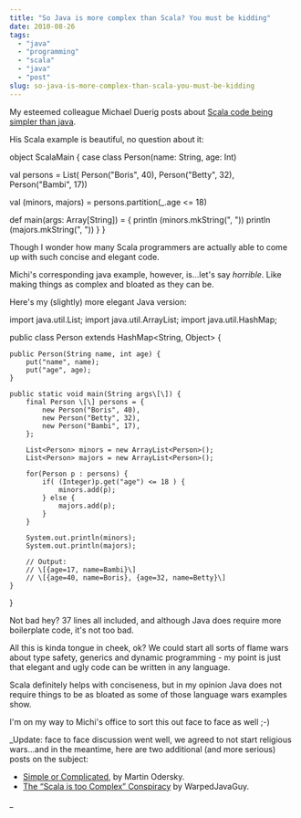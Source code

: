 ```yaml
---
title: "So Java is more complex than Scala? You must be kidding"
date: 2010-08-26
tags: 
  - "java"
  - "programming"
  - "scala"
  - "java"
  - "post"
slug: so-java-is-more-complex-than-scala-you-must-be-kidding
---
```


My esteemed colleague Michael Duerig posts about [Scala code being simpler than java](http://michid.wordpress.com/2010/08/24/so-scala-is-too-complex/).

His Scala example is beautiful, no question about it:

object ScalaMain {
  case class Person(name: String, age: Int)

  val persons = List(
    Person("Boris", 40),
    Person("Betty", 32),
    Person("Bambi", 17))

  val (minors, majors) = persons.partition(\_.age <= 18) 

  def main(args: Array\[String\]) = {
    println (minors.mkString(", "))
    println (majors.mkString(", "))
  }
}

Though I wonder how many Scala programmers are actually able to come up with such concise and elegant code.

Michi's corresponding java example, however, is...let's say _horrible_. Like making things as complex and bloated as they can be.

Here's my (slightly) more elegant Java version:

import java.util.List;
import java.util.ArrayList;
import java.util.HashMap;

public class Person extends HashMap<String, Object> {
    
    public Person(String name, int age) {
        put("name", name);
        put("age", age);
    }
    
    public static void main(String args\[\]) {
        final Person \[\] persons = {
            new Person("Boris", 40),
            new Person("Betty", 32),
            new Person("Bambi", 17),
        };
        
        List<Person> minors = new ArrayList<Person>();
        List<Person> majors = new ArrayList<Person>();
        
        for(Person p : persons) {
            if( (Integer)p.get("age") <= 18 ) {
                minors.add(p);
            } else {
                majors.add(p);
            }
        }
        
        System.out.println(minors);
        System.out.println(majors);
        
        // Output:
        // \[{age=17, name=Bambi}\]
        // \[{age=40, name=Boris}, {age=32, name=Betty}\]
    }
}

Not bad hey? 37 lines all included, and although Java does require more boilerplate code, it's not too bad.

All this is kinda tongue in cheek, ok? We could start all sorts of flame wars about type safety, generics and dynamic programming - my point is just that elegant and ugly code can be written in any language.

Scala definitely helps with conciseness, but in my opinion Java does not require things to be as bloated as some of those language wars examples show.

I'm on my way to Michi's office to sort this out face to face as well ;-)

_Update: face to face discussion went well, we agreed to not start religious wars...and in the meantime, here are two additional (and more serious) posts on the subject:

- [Simple or Complicated](http://lamp.epfl.ch/~odersky/blogs/isscalacomplex.html), by Martin Odersky.
- [The “Scala is too Complex” Conspiracy](http://warpedjavaguy.wordpress.com/2010/08/02/the-scala-is-too-complex-conspiracy-1/) by WarpedJavaGuy.

_
